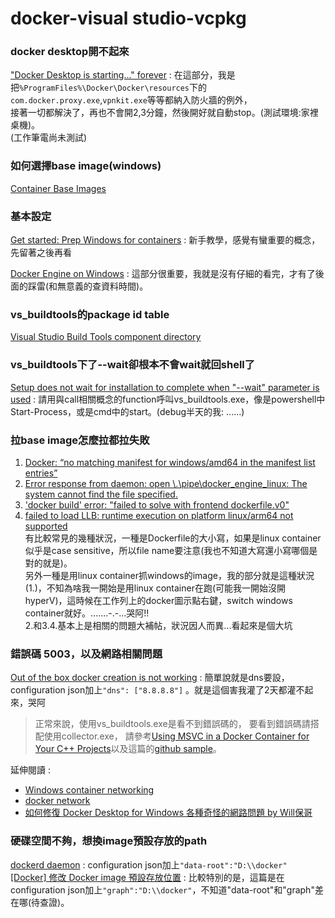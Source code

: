 # docker-visual studio-vcpkg


### docker desktop開不起來
["Docker Desktop is starting..." forever](https://github.com/docker/for-win/issues/5261) : 
在這部分，我是把`%ProgramFiles%\Docker\Docker\resources`下的`com.docker.proxy.exe`,`vpnkit.exe`等等都納入防火牆的例外，  
接著一切都解決了，再也不會開2,3分鐘，然後開好就自動stop。(測試環境:家裡桌機)。  
(工作筆電尚未測試)


### 如何選擇base image(windows)
[Container Base Images](https://docs.microsoft.com/zh-tw/virtualization/windowscontainers/manage-containers/container-base-images)  

### 基本設定  
[Get started: Prep Windows for containers](https://docs.microsoft.com/zh-tw/virtualization/windowscontainers/quick-start/set-up-environment?tabs=Windows-Server) : 
新手教學，感覺有蠻重要的概念，先留著之後再看

[Docker Engine on Windows](https://docs.microsoft.com/en-us/virtualization/windowscontainers/manage-docker/configure-docker-daemon) : 
這部分很重要，我就是沒有仔細的看完，才有了後面的踩雷(和無意義的查資料時間)。  

### vs_buildtools的package id table
[Visual Studio Build Tools component directory](https://docs.microsoft.com/zh-tw/visualstudio/install/workload-component-id-vs-build-tools?view=vs-2019#c-build-tools)

### vs_buildtools下了--wait卻根本不會wait就回shell了
[Setup does not wait for installation to complete when "--wait" parameter is used](https://developercommunity.visualstudio.com/t/setup-does-not-wait-for-installation-to-complete-w/26668) : 
請用與call相關概念的function呼叫vs_buildtools.exe，像是powershell中Start-Process，或是cmd中的start。(debug半天的我: ......)  



### 拉base image怎麼拉都拉失敗 
1. [Docker: “no matching manifest for windows/amd64 in the manifest list entries”](https://stackoverflow.com/questions/48066994/docker-no-matching-manifest-for-windows-amd64-in-the-manifest-list-entries)
2. [Error response from daemon: open \\.\pipe\docker_engine_linux: The system cannot find the file specified.](https://github.com/docker/for-win/issues/4495)
3. ['docker build' error: "failed to solve with frontend dockerfile.v0"](https://github.com/docker/buildx/issues/415)
4. [failed to load LLB: runtime execution on platform linux/arm64 not supported](https://github.com/docker/buildx/issues/138)  
有比較常見的幾種狀況，一種是Dockerfile的大小寫，如果是linux container似乎是case sensitive，所以file name要注意(我也不知道大寫還小寫哪個是對的就是)。  
另外一種是用linux container抓windows的image，我的部分就是這種狀況(1.)，不知為啥我一開始是用linux container在跑(可能我一開始沒開hyperV)，這時候在工作列上的docker圖示點右鍵，switch windows container就好。.......-.-...哭阿!!  
2.和3.4.基本上是相關的問題大補帖，狀況因人而異...看起來是個大坑  




### 錯誤碼 5003，以及網路相關問題
[Out of the box docker creation is not working](https://github.com/microsoft/vs-dockerfiles/issues/5) : 
簡單說就是dns要設，configuration json加上`"dns": ["8.8.8.8"]` 。就是這個害我灌了2天都灌不起來，哭阿  
> 正常來說，使用vs_buildtools.exe是看不到錯誤碼的，
> 要看到錯誤碼請搭配使用collector.exe，
> 請參考[Using MSVC in a Docker Container for Your C++ Projects](https://devblogs.microsoft.com/cppblog/using-msvc-in-a-docker-container-for-your-c-projects/)以及這篇的[github sample](https://github.com/Microsoft/vs-Dockerfiles)。

延伸閱讀 :  
- [Windows container networking](https://docs.microsoft.com/en-gb/virtualization/windowscontainers/container-networking/architecture)
- [docker network](https://docs.docker.com/engine/reference/commandline/network/)
- [如何修復 Docker Desktop for Windows 各種奇怪的網路問題 by Will保哥](https://blog.miniasp.com/post/2019/06/09/How-to-troubleshoot-docker-networking-problem-in-Windows-Container1)


### 硬碟空間不夠，想換image預設存放的path
[dockerd daemon](https://docs.docker.com/engine/reference/commandline/dockerd/) : 
configuration json加上`"data-root":"D:\\docker"`  
[\[Docker\] 修改 Docker image 預設存放位置](https://marcus116.blogspot.com/2019/03/change-download-docker-image-path.html) : 
比較特別的是，這篇是在configuration json加上`"graph":"D:\\docker"`，不知道"data-root"和"graph"差在哪(待查證)。  




